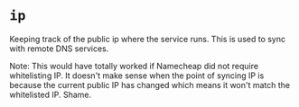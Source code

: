 # `ip`

Keeping track of the public ip where the service runs. This is used to
sync with remote DNS services.

Note: This would have totally worked if Namecheap did not require
whitelisting IP. It doesn't make sense when the point of syncing IP is
because the current public IP has changed which means it won't match
the whitelisted IP. Shame.
